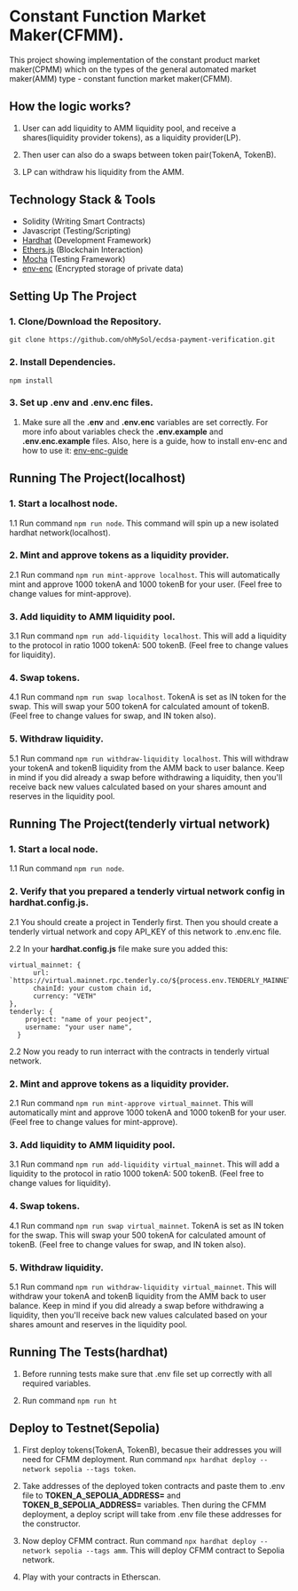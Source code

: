 # Constant Function Market Maker(CFMM).
This project showing implementation of the constant product market maker(CPMM) which on the types of the general automated market maker(AMM) type - constant function market maker(CFMM).

## How the logic works?
1. User can add liquidity to AMM liquidity pool, and receive a shares(liquidity provider tokens), as a liquidity provider(LP). 

2. Then user can also do a swaps between token pair(TokenA, TokenB).

3. LP can withdraw his liquidity from the AMM.

## Technology Stack & Tools
- Solidity (Writing Smart Contracts)
- Javascript (Testing/Scripting)
- [Hardhat](https://hardhat.org/) (Development Framework)
- [Ethers.js](https://docs.ethers.io/v5/) (Blockchain Interaction)
- [Mocha](https://www.npmjs.com/package/mocha) (Testing Framework)
- [env-enc](https://github.com/smartcontractkit/env-enc) (Encrypted storage of private data)

## Setting Up The Project
### 1. Clone/Download the Repository.
`git clone https://github.com/ohMySol/ecdsa-payment-verification.git`

### 2. Install Dependencies.
`npm install`

### 3. Set up .env and .env.enc files.
1. Make sure all the **.env** and **.env.enc** variables are set correctly. For more info about variables check the **.env.example** and **.env.enc.example** files.
Also, here is a guide, how to install env-enc and how to use it: [env-enc-guide](https://github.com/smartcontractkit/env-enc)

## Running The Project(localhost)
### 1. Start a localhost node.
1.1 Run command `npm run node`. This command will spin up a new isolated hardhat network(localhost).

### 2. Mint and approve tokens as a liquidity provider.
2.1 Run command `npm run mint-approve localhost`. This will automatically mint and approve 1000 tokenA and 1000 tokenB for your user. (Feel free to change values for mint-approve).

### 3. Add liquidity to AMM liquidity pool.
3.1 Run command `npm run add-liquidity localhost`. This will add a liquidity to the protocol in ratio 1000 tokenA: 500 tokenB. (Feel free to change values for liquidity).

### 4. Swap tokens.
4.1 Run command `npm run swap localhost`. TokenA is set as IN token for the swap. This will swap your 500 tokenA for calculated amount of tokenB. (Feel free to change values for swap, and IN token also).

### 5. Withdraw liquidity.
5.1 Run command `npm run withdraw-liquidity localhost`. This will withdraw your tokenA and tokenB liquidity from the AMM back to user balance. Keep in mind if you did already a swap before withdrawing a liquidity, then you'll receive back new values calculated based on your shares amount and reserves in the liquidity pool.

## Running The Project(tenderly virtual network)
### 1. Start a local node.
1.1 Run command `npm run node`.

### 2. Verify that you prepared a tenderly virtual network config in hardhat.config.js.
2.1 You should create a project in Tenderly first. Then you should create a tenderly virtual network and copy API_KEY of this network to .env.enc file.

2.2 In your **hardhat.config.js** file make sure you added this:
```
virtual_mainnet: {
      url: `https://virtual.mainnet.rpc.tenderly.co/${process.env.TENDERLY_MAINNET_API_KEY}`,
      chainId: your custom chain id, 
      currency: "VETH"
},
tenderly: {
    project: "name of your peoject",
    username: "your user name",
  }
```

2.2 Now you ready to run interract with the contracts in tenderly virtual network.

### 2. Mint and approve tokens as a liquidity provider.
2.1 Run command `npm run mint-approve virtual_mainnet`. This will automatically mint and approve 1000 tokenA and 1000 tokenB for your user. (Feel free to change values for mint-approve).

### 3. Add liquidity to AMM liquidity pool.
3.1 Run command `npm run add-liquidity virtual_mainnet`. This will add a liquidity to the protocol in ratio 1000 tokenA: 500 tokenB. (Feel free to change values for liquidity).

### 4. Swap tokens.
4.1 Run command `npm run swap virtual_mainnet`. TokenA is set as IN token for the swap. This will swap your 500 tokenA for calculated amount of tokenB. (Feel free to change values for swap, and IN token also).

### 5. Withdraw liquidity.
5.1 Run command `npm run withdraw-liquidity virtual_mainnet`. This will withdraw your tokenA and tokenB liquidity from the AMM back to user balance. Keep in mind if you did already a swap before withdrawing a liquidity, then you'll receive back new values calculated based on your shares amount and reserves in the liquidity pool.

## Running The Tests(hardhat)
1. Before running tests make sure that .env file set up correctly with all required variables.

2. Run command `npm run ht`

## Deploy to Testnet(Sepolia)
1. First deploy tokens(TokenA, TokenB), becasue their addresses you will need for CFMM deployment. Run command `npx hardhat deploy --network sepolia --tags token`.

2. Take addresses of the deployed token contracts and paste them to .env file to **TOKEN_A_SEPOLIA_ADDRESS=** and **TOKEN_B_SEPOLIA_ADDRESS=** variables. Then during the CFMM deployment, a deploy script will take from .env file these addresses for the constructor.

3. Now deploy CFMM contract. Run command `npx hardhat deploy --network sepolia --tags amm`. This will deploy CFMM contract to Sepolia network.

4. Play with your contracts in Etherscan.